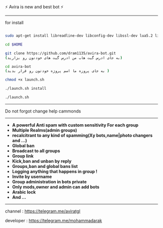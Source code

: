 ⚡️ Avira is new and best bot ⚡️
_________________________________________________________________________________
for install  
```bash

sudo apt-get install libreadline-dev libconfig-dev libssl-dev lua5.2 liblua5.2-dev libevent-dev make unzip git redis-server g++ libjansson-dev libpython-dev expat libexpat1-dev

cd $HOME

git clone https://github.com/dram1135/avira-bot.git
(به جای ادرس گیت هاب من ادرس گیت های خودتون رو بزارید)

cd avira-bot
(به جای پروزه ما اسم پروژه خودتون رو قرار بدید )

chmod +x launch.sh

./launch.sh install

./launch.sh
```
__________________________________
Do not forgot change help cammonds
_________________________________________________________________________________
* **A powerful Anti spam with custom sensitivity For each group**
* **Multiple Realms(admin groups)**
* **recalcitrant to any kind of spamming(Xy bots,name|photo changers and ...)**
* **Global ban**
* **Broadcast to all groups**
* **Group link**
* **Kick,ban and unban by reply**
* **Groups,ban and global bans list**
* **Logging anything that happens in group !**
* **Invite by username**
* **Group administration in bots private**
* **Only mods,owner and admin can add bots**
* **Arabic lock**
* **And ...**


_________________________________________________________________________________

channel : https://telegram.me/aviratgl

developer : https://telegram.me/mohammadarak

